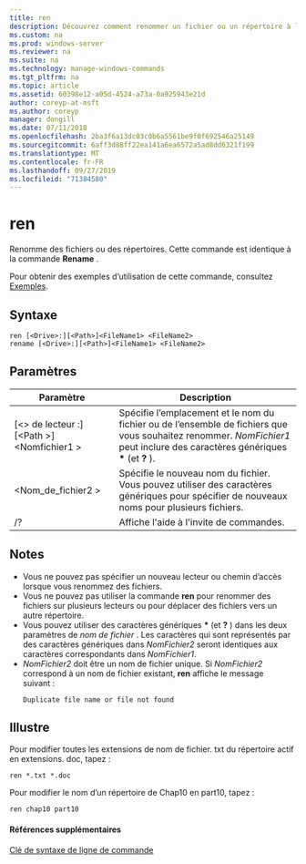 ```yaml
---
title: ren
description: Découvrez comment renommer un fichier ou un répertoire à l’aide de la commande ren.
ms.custom: na
ms.prod: windows-server
ms.reviewer: na
ms.suite: na
ms.technology: manage-windows-commands
ms.tgt_pltfrm: na
ms.topic: article
ms.assetid: 60398e12-a05d-4524-a73a-0a925943e21d
author: coreyp-at-msft
ms.author: coreyp
manager: dongill
ms.date: 07/11/2018
ms.openlocfilehash: 2ba3f6a13dc03c0b6a5561be9f0f692546a25149
ms.sourcegitcommit: 6aff3d88ff22ea141a6ea6572a5ad8dd6321f199
ms.translationtype: MT
ms.contentlocale: fr-FR
ms.lasthandoff: 09/27/2019
ms.locfileid: "71384580"
---
```

# <a name="ren"></a>ren

Renomme des fichiers ou des répertoires. Cette commande est identique à la commande **Rename** .

Pour obtenir des exemples d’utilisation de cette commande, consultez [Exemples](#BKMK_examples).

## <a name="syntax"></a>Syntaxe

```
ren [<Drive>:][<Path>]<FileName1> <FileName2>
rename [<Drive>:][<Path>]<FileName1> <FileName2>
```

## <a name="parameters"></a>Paramètres

|Paramètre|Description|
|---------|-----------|
|[\<> de lecteur :] [\<Path >]\<Nomfichier1 >|Spécifie l’emplacement et le nom du fichier ou de l’ensemble de fichiers que vous souhaitez renommer. *NomFichier1* peut inclure des caractères génériques **&#42;** (et **?** ).|
|\<Nom_de_fichier2 >|Spécifie le nouveau nom du fichier. Vous pouvez utiliser des caractères génériques pour spécifier de nouveaux noms pour plusieurs fichiers.|
|/?|Affiche l'aide à l'invite de commandes.|

## <a name="remarks"></a>Notes

- Vous ne pouvez pas spécifier un nouveau lecteur ou chemin d’accès lorsque vous renommez des fichiers.
- Vous ne pouvez pas utiliser la commande **ren** pour renommer des fichiers sur plusieurs lecteurs ou pour déplacer des fichiers vers un autre répertoire.
- Vous pouvez utiliser des caractères génériques **&#42;** (et **?** ) dans les deux paramètres de *nom de fichier* . Les caractères qui sont représentés par des caractères génériques dans *NomFichier2* seront identiques aux caractères correspondants dans *NomFichier1*.
- *NomFichier2* doit être un nom de fichier unique. Si *NomFichier2* correspond à un nom de fichier existant, **ren** affiche le message suivant :  
  ```
  Duplicate file name or file not found
  ```

## <a name="BKMK_examples"></a>Illustre

Pour modifier toutes les extensions de nom de fichier. txt du répertoire actif en extensions. doc, tapez :
```
ren *.txt *.doc 
```
Pour modifier le nom d’un répertoire de Chap10 en part10, tapez :
```
ren chap10 part10 
```

#### <a name="additional-references"></a>Références supplémentaires

[Clé de syntaxe de ligne de commande](command-line-syntax-key.md)